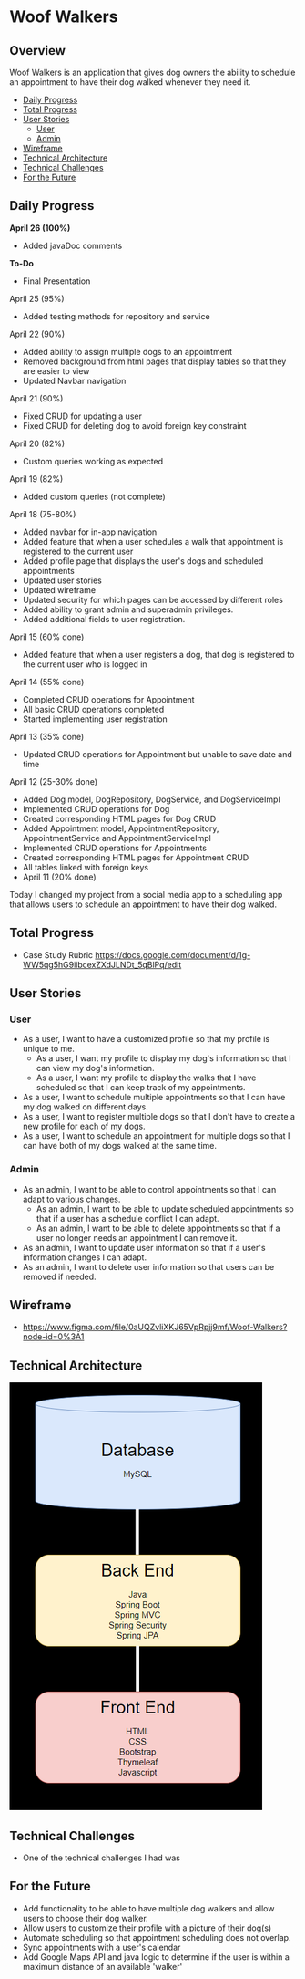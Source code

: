 # Woof Walkers
## Overview
Woof Walkers is an application that gives dog owners the ability to schedule an appointment to have their dog walked whenever they need it.

- [Daily Progress](#Daily-Progress)
- [Total Progress](#Total-Progress)
- [User Stories](#User-Stories)
  - [User](#User)
  - [Admin](#Admin)
- [Wireframe](#Wireframe)
- [Technical Architecture](#Technical-Architecture)
- [Technical Challenges](#Technical-Challenges)
- [For the Future](#For-the-Future)


## Daily Progress
**April 26 (100%)**
* Added javaDoc comments

**To-Do**
* Final Presentation

April 25 (95%)
* Added testing methods for repository and service

April 22 (90%)
* Added ability to assign multiple dogs to an appointment
* Removed background from html pages that display tables so that they are easier to view
* Updated Navbar navigation

April 21 (90%)
* Fixed CRUD for updating a user
* Fixed CRUD for deleting dog to avoid foreign key constraint

April 20 (82%)
* Custom queries working as expected

April 19 (82%)
* Added custom queries (not complete)

April 18 (75-80%)
  * Added navbar for in-app navigation
  * Added feature that when a user schedules a walk that appointment is registered to the current user
  * Added profile page that displays the user's dogs and scheduled appointments
  * Updated user stories
  * Updated wireframe
  * Updated security for which pages can be accessed by different roles
  * Added ability to grant admin and superadmin privileges.
  * Added additional fields to user registration.
  
April 15 (60% done)
* Added feature that when a user registers a dog, that dog is registered to the current user who is logged in

April 14 (55% done)
* Completed CRUD operations for Appointment
* All basic CRUD operations completed
* Started implementing user registration

April 13 (35% done)
* Updated CRUD operations for Appointment but unable to save date and time

April 12 (25-30% done)
* Added Dog model, DogRepository, DogService, and DogServiceImpl
* Implemented CRUD operations for Dog
* Created corresponding HTML pages for Dog CRUD
* Added Appointment model, AppointmentRepository, AppointmentService and AppointmentServiceImpl
* Implemented CRUD operations for Appointments
* Created corresponding HTML pages for Appointment CRUD
* All tables linked with foreign keys
* April 11 (20% done)

Today I changed my project from a social media app to a scheduling app that allows users to schedule an appointment to have their dog walked.

## Total Progress
* Case Study Rubric
https://docs.google.com/document/d/1g-WW5qg5hG9iibcexZXdJLNDt_5qBlPq/edit

## User Stories

### User
* As a user, I want to have a customized profile so that my profile is unique to me.
  * As a user, I want my profile to display my dog's information so that I can view my dog's information.
  * As a user, I want my profile to display the walks that I have scheduled so that I can keep track of my appointments.
* As a user, I want to schedule multiple appointments so that I can have my dog walked on different days.
* As a user, I want to register multiple dogs so that I don't have to create a new profile for each of my dogs.
* As a user, I want to schedule an appointment for multiple dogs so that I can have both of my dogs walked at the same time.

### Admin
* As an admin, I want to be able to control appointments so that I can adapt to various changes.
  * As an admin, I want to be able to update scheduled appointments so that if a user has a schedule conflict I can adapt.
  * As an admin, I want to be able to delete appointments so that if a user no longer needs an appointment I can remove it.
* As an admin, I want to update user information so that if a user's information changes I can adapt.
* As an admin, I want to delete user information so that users can be removed if needed.

## Wireframe
* https://www.figma.com/file/0aUQZvliXKJ65VpRpjj9mf/Woof-Walkers?node-id=0%3A1

## Technical Architecture
![Technical Architecture](./Technical_Architecture.PNG)

## Technical Challenges
* One of the technical challenges I had was 

## For the Future
* Add functionality to be able to have multiple dog walkers and allow users to choose their dog walker.
* Allow users to customize their profile with a picture of their dog(s)
* Automate scheduling so that appointment scheduling does not overlap.
* Sync appointments with a user's calendar
* Add Google Maps API and java logic to determine if the user is within a maximum distance of an available 'walker'